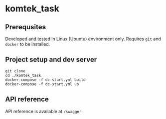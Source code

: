 # komtek_task

## Prerequsites
Developed and tested in Linux (Ubuntu) environment only. Requires `git` and `docker` to be installed. 

## Project setup and dev server
```
git clone 
cd ./komtek_task
docker-compose -f dc-start.yml build
docker-compose -f dc-start.yml up
```
## API reference
API reference is available at `/swagger`